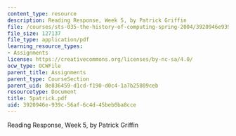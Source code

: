 ```yaml
---
content_type: resource
description: Reading Response, Week 5, by Patrick Griffin
file: /courses/sts-035-the-history-of-computing-spring-2004/3920946e939c56af6c4d45beb0ba8cce_5patrick.pdf
file_size: 127137
file_type: application/pdf
learning_resource_types:
- Assignments
license: https://creativecommons.org/licenses/by-nc-sa/4.0/
ocw_type: OCWFile
parent_title: Assignments
parent_type: CourseSection
parent_uid: 8e836459-d1cd-f190-d0c4-1a7b25809ceb
resourcetype: Document
title: 5patrick.pdf
uid: 3920946e-939c-56af-6c4d-45beb0ba8cce
---
```

Reading Response, Week 5, by Patrick Griffin